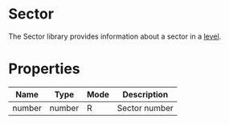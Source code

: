 # Sector

The Sector library provides information about a sector in a [level](level.md).

# Properties
| Name | Type | Mode | Description |
| ---- | ---- | ---- | ---- |
| number | number | R | Sector number |
